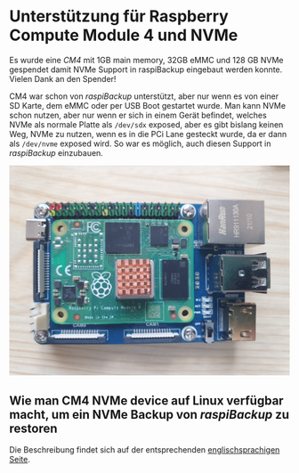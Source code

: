 # Unterstützung für Raspberry Compute Module 4 und NVMe

Es wurde eine *CM4* mit 1GB main memory, 32GB eMMC und 128 GB NVMe gespendet
damit NVMe Support in raspiBackup eingebaut werden konnte.
Vielen Dank an den Spender!

CM4 war schon von *raspiBackup* unterstützt, aber nur wenn es von einer SD Karte,
dem eMMC oder per USB Boot gestartet wurde. Man kann NVMe schon nutzen, aber nur
wenn er sich in einem Gerät befindet, welches NVMe als normale Platte als `/dev/sdx`
exposed, aber es gibt bislang keinen Weg, NVMe zu nutzen, wenn es in die PCi
Lane gesteckt wurde, da er dann als `/dev/nvme` exposed wird.
So war es möglich, auch diesen Support in *raspiBackup* einzubauen.

![Foto eines Compute Moduls CM4](images/CM4.jpg)

## Wie man CM4 NVMe device auf Linux verfügbar macht, um ein NVMe Backup von *raspiBackup* zu restoren

Die Beschreibung findet sich auf der entsprechenden [englischsprachigen Seite](../support-for-raspberry-compute-module-4-and-nvme.md).


[.source]: https://www.linux-tips-and-tricks.de/de/raspibackupcategoried/613-unterstuetzung-fuer-raspberry-compute-module-4-und-nvme
[.source]: https://www.linux-tips-and-tricks.de/en/raspibackupcategorye/612-support-for-raspberry-compute-module-4-and-nvme
[.status]: rft
